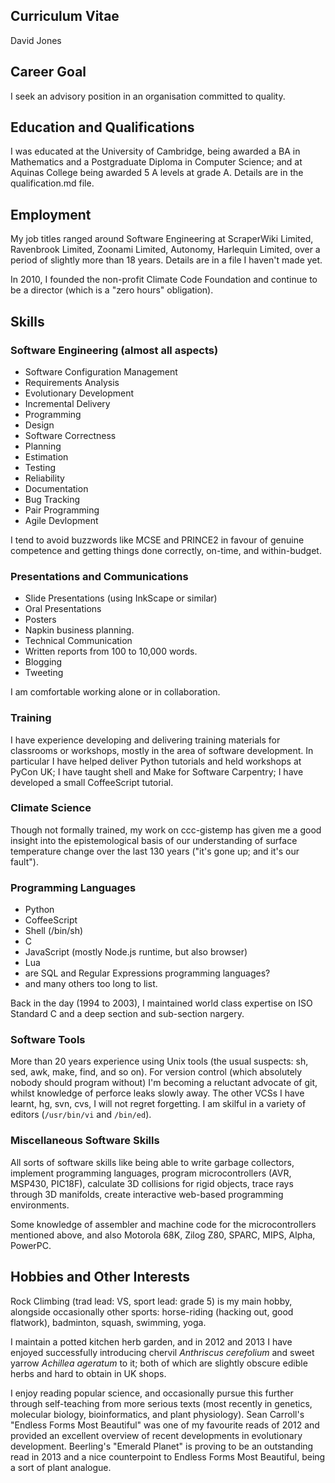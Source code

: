 ## Curriculum Vitae ##

David Jones

## Career Goal ##

I seek an advisory position in an organisation committed to
quality.

## Education and Qualifications ##

I was educated at the University of Cambridge, being awarded a BA in
Mathematics and a Postgraduate Diploma in Computer Science;
and at Aquinas College being awarded 5 A levels at grade A.  Details
are in the qualification.md file.

## Employment ##

My job titles ranged around Software Engineering at
ScraperWiki Limited, Ravenbrook Limited, Zoonami Limited,
Autonomy, Harlequin Limited, over a period of slightly more than
18 years.  Details are in a file I haven't made yet.

In 2010, I founded the non-profit Climate Code Foundation and
continue to be a director (which is a "zero hours" obligation).

## Skills ##

### Software Engineering (almost all aspects) ###

* Software Configuration Management
* Requirements Analysis
* Evolutionary Development
* Incremental Delivery
* Programming
* Design
* Software Correctness
* Planning
* Estimation
* Testing
* Reliability
* Documentation
* Bug Tracking
* Pair Programming
* Agile Devlopment

I tend to avoid buzzwords like MCSE
and PRINCE2 in favour of genuine competence and getting things
done correctly, on-time, and within-budget.

### Presentations and Communications ###

* Slide Presentations (using InkScape or similar)
* Oral Presentations
* Posters
* Napkin business planning.
* Technical Communication
* Written reports from 100 to 10,000 words.
* Blogging
* Tweeting

I am comfortable working alone or in collaboration.

### Training ###

I have experience developing and delivering training materials for
classrooms or workshops, mostly in the area of software development.
In particular I have helped deliver Python tutorials and held
workshops at PyCon UK; I have taught shell and Make for Software
Carpentry; I have developed a small CoffeeScript tutorial.


### Climate Science ###

Though not formally trained, my work on
ccc-gistemp has given me a good insight into the
epistemological basis of our understanding of surface
temperature change over the last 130 years ("it's gone up; and
it's our fault").

### Programming Languages ###

* Python
* CoffeeScript
* Shell (/bin/sh)
* C
* JavaScript (mostly Node.js runtime, but also browser)
* Lua
* are SQL and Regular Expressions programming languages?
* and many others too long to list.

Back in the day (1994 to 2003), I maintained world class
expertise on ISO Standard C and a deep section and sub-section
nargery.

### Software Tools ###

More than 20 years experience using Unix tools (the usual suspects: sh,
sed, awk, make, find, and so on). For version control (which
absolutely nobody should program without) I'm becoming a reluctant
advocate of git, whilst knowledge of perforce leaks slowly away. The
other VCSs I have learnt, hg, svn, cvs, I will not regret forgetting.
I am skilful in a variety of editors (`/usr/bin/vi` and `/bin/ed`).

### Miscellaneous Software Skills ###

All sorts of software skills like being able to write garbage
collectors, implement programming languages, program microcontrollers
(AVR, MSP430, PIC18F), calculate 3D collisions for rigid objects,
trace rays through 3D manifolds, create interactive web-based
programming environments.

Some knowledge of assembler and machine code for the
microcontrollers mentioned above, and also Motorola 68K, Zilog
Z80, SPARC, MIPS, Alpha, PowerPC.

## Hobbies and Other Interests ##

Rock Climbing (trad lead: VS, sport lead: grade 5) is my main hobby,
alongside occasionally other sports: horse-riding (hacking out, good
flatwork), badminton, squash, swimming, yoga.

I maintain a potted kitchen herb garden, and in 2012 and 2013 I
have enjoyed successfully introducing chervil *Anthriscus cerefolium*
and sweet yarrow *Achillea ageratum* to it; both of which are
slightly obscure edible herbs and hard to obtain in UK shops.

I enjoy reading popular science, and occasionally pursue this
further through self-teaching from more serious texts (most recently
in genetics, molecular biology, bioinformatics, and plant physiology).
Sean Carroll's "Endless Forms Most Beautiful" was one of my
favourite reads of 2012 and provided an excellent overview of recent
developments in evolutionary development.  Beerling's "Emerald
Planet" is proving to be an outstanding read in 2013 and a nice
counterpoint to Endless Forms Most Beautiful, being a sort of
plant analogue.
